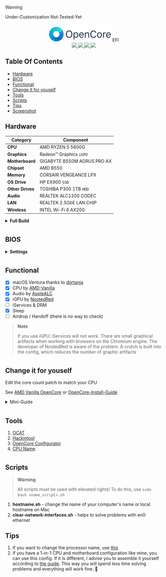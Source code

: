 > [!WARNING]
> Under-Customization
> Not-Tested-Yet

###

<div align="center"><img src="images/OpenCore.png" width="200" height="48"/> EFI</div>
<div align="center">
 <a href="https://www.apple.com/macos">
  <img src="https://img.shields.io/badge/Ventura-13.4.1-informational.svg">
 </a>
 <a href="https://www.apple.com/macos">
  <img src="https://img.shields.io/badge/Sonoma-14.0%20beta3-informational.svg">
 </a>
 <a href="https://github.com/acidanthera/OpenCorePkg">
  <img src="https://img.shields.io/badge/OpenCore-0.9.3-informational.svg">
 </a>
 <a href="https://github.com/saeidex/Ryzentosh/blob/main/LICENSE">
  <img src="https://img.shields.io/github/license/saeidex/Ryzentosh">
 </a>
</div>

##

## Table Of Contents

- [Hardware](#-hardware)
- [BIOS](#-bios)
- [Functional](#-functional)
- [Change it for youself](#-change-it-for-youself)
- [Tools](#-tools)
- [Scripts](#-scripts)
- [Tips](#-tips)
- [Screenshot](#-screenshot)

##

## Hardware

| **Category**     | **Component**               |
| ---------------- | --------------------------- |
| **CPU**          | AMD RYZEN 5 5600G           |
| **Graphics**     | Radeon™ Graphics `iGPU`     |
| **Motherboard**  | GIGABYTE B550M AORUS PRO AX |
| **Chipset**      | AMD B550                    |
| **Memory**       | CORSAIR VENGEANCE LPX       |
| **OS Drive**     | HP EX900 `SSD`              |
| **Other Drives** | TOSHIBA P300 1TB `HDD`      |
| **Audio**        | REALTEK ALC1200 CODEC       |
| **LAN**          | REALTEK 2.5GbE LAN CHIP     |
| **Wireless**     | INTEL Wi-Fi 6 AX200         |

<details markdown="1">
    <summary><b>Full Build</b></summary>

#### CPU

```txt
    Brand: AMD
    Model: RYZEN 5 5600G
    Codename: CEZANNE
    Cores: 6
    Threads: 12
    Max. Boost Clock: 4.4GHX
    Base Clock: 3.9GHZ
    L2 Cache: 3MB
    L3 Cache: 16MB
    Cpu Socket: AM4
    PCIe: V3.0
    Memory Type: DDR4
    Memory Spec.: MAX. 3200MHZ
    Graphics Model: Radeon™ Graphics
    Graphics Core Count: 7
    S/N: 9LG4349020022
```

#### MOTHERBOARD

```txt
    Brand: GIGABYTE
    Model: B550M AORUS PRO AX
    Chipset: AMD B550
    Cpu Socket: AM4
    PCIe: V4.0/3.0
    Audio: REALTEK ALC1200 CODEC
    Lan: REALTEK 2.5GbE LAN CHIP (2.5 Gbit/1 Gbit/100 Mbit)
    Wireless: INTEL WI-FI 6 AX200
    Form-Factor: MICRO ATX
    S/N: SN220750077930
```

#### RAM

```txt
    Brand: CORSAIR
    Model: VENGEANCE LPX
    Capacity: 8GB
    Speed: 3200MHZ
    Type: DDR4
    S/N(1): 223103322293154
    S/N(2): 223103322293389
```

#### SSD

```txt
    Brand: HP
    Model: EX900
    Form-Factor: PCIe NVMe
    Type: M.2
    Capacity: 250GB
    S/N: HASE22300900487
```

#### HDD

```txt
    Brand: TOSHIBA
    Model: P300
    Form-Factor: SATA
    Type: HDD
    Capacity: 1TB
    Speed: 7200RPM
    S/N: VGH8HE1NS9WG
```

#### CASING

```txt
    Brand: ANTEC
    Model: NX292
    Form-Factor: MID TOWER
    RGB: TRUE
```

#### MONITOR

```txt
    Brand: SAMSUNG
    Model: LF22T350
    Panel: IPS
    Size: 21.5"
    Resoulation: FULL HD
    Refresh-Rate: 75HZ
    S/N: CXWBH4ZT503366IT

    [Warranty]: MINIMUM 3 OR MORE DEAD PIXEL IS REQUIRED TO
    CLAIM WARRANTY. ANY PANEL RELATED PROBLES NEED TO BE
    VALID AND MUST BE VISIBLE TO GENERAL VISION
```

#### PSU

```txt
    Brand: Corsair
    Model: CV450
    Power: 450W
    Certification: 80 Plus Bronze
    Type: Non-Modular
    #CP-9020209-UK/CP-9020209-IN 55.01.470.58
    Warranty: 5 Years
```

#### MOUSE

```txt
    Brand: RAZER
    Model: VIPER MINI
```

#### KEYBOARD

```txt
    [No Data Found]
```

</details>

#

## BIOS

<details markdown="1">
    <summary><b>Settings</b></summary>

| **Component**                  | **Model**          |
| ------------------------------ | ------------------ |
| Fast boot                      | Disabled           |
| SVM Mode                       | Enabled            |
| Above 4G Decoding              | Disabled           |
| Resizable BAR                  | Disabled           |
| Integrated Graphics Controller | Auto               |
| IOMMU                          | Disabled           |
| Initiate Graphic Adapter       | Int Graphics (IGD) |
| UMA Frame buffer Size          | Disabled\*         |
| XHCI Hand-off                  | Enabled            |
| Boot Mode                      | UEFI               |
| Secure Boot and TPM            | Disabled           |

> **Note**
>
> \*If you use iGPU, set minimum 512 mb. There may be artifacts on some PCs/laptops if 512 MB of VRAM is set. To prevent this from happening, you need to set at least 1 GB of VRAM
>
> **You can read more about the BIOS settings in [the guide](https://dortania.github.io/OpenCore-Install-Guide/AMD/zen.html#amd-bios-settings)**

</details>

<!-- **🏞️ More details of my settings can be found [here](https://imgur.com/a/Q2ssS6q)** -->

#

## Functional

- [x] macOS Ventura thanks to [dortania](https://dortania.github.io/OpenCore-Install-Guide/)
- [x] CPU by [AMD-Vanilla](https://github.com/AMD-OSX/AMD_Vanilla)
- [x] Audio by [AppleALC](https://github.com/acidanthera/AppleALC)
  <!-- - [x] Ethernet by RealtekRTL8111 -->
  <!-- - [x] dGPU by [WhateverGreen](https://github.com/Acidanthera/WhateverGreen) -->
- [x] iGPU by [NootedRed](https://github.com/NootInc/NootedRed)
- [ ] iServices & DRM
- [x] Sleep
- [ ] Airdrop / Handoff (there is no way to check)

> **Note**
>
> If you use iGPU: iServices will not work. There are small graphical artifacts when working with browsers on the Chromium engine. The developer of NootedRed is aware of the problem. A crutch is built into the config, which reduces the number of graphic artifacts

#

## Change it for youself

Edit the core count patch to match your CPU

See [AMD Vanilla OpenCore](https://github.com/AMD-OSX/AMD_Vanilla/tree/master) or [OpenCore-Install-Guide](https://dortania.github.io/OpenCore-Install-Guide/extras/ventura.html#amd-patches)

<details>
    <summary>Mini-Guide</summary>
    Find the three `algrey - Force cpuid_cores_per_package`

    - `kernel -> Patch -> 0  -> Replace` for macOS 10.13.x, 10.14.x
    - `kernel -> Patch -> 1  -> Replace` for macOS 10.15.x, 11.x
    - `kernel -> Patch -> 2  -> Replace` for macOS 12.x, 13.0 to 13.2.1
    - `kernel -> Patch -> 3  -> Replace` for macOS 13.3

    ```
    B8000000 0000 => B8 <core count> 0000 0000
    BA000000 0000 => BA <core count> 0000 0000
    BA000000 0090 => BA <core count> 0000 0090
    BA000000 00 => BA <core count> 0000 00
    ```

    | CoreCount | Hexadecimal |
    | --------- | ----------- |
    | 6 Core    | 06          |
    | 8 Core    | 08          |
    | 12 Core   | 0C          |
    | 16 Core   | 10          |
    | 32 Core   | 20          |
    | 64 Core   | 40          |

    For example 5600G has 6 cores

    ```
    B8 06 00000000
    BA 06 00000000
    BA 06 00000090
    BA 06 000000
    ```

</details>

#

## Tools

1. [OCAT](https://github.com/ic005k/OCAuxiliaryTools)
1. [Hackintool](https://github.com/benbaker76/Hackintool)
1. [OpenCore Configurator](https://mackie100projects.altervista.org/download-opencore-configurator/)
1. [CPU Name](https://github.com/corpnewt/CPU-Name)

#

## Scripts

> **Warning**
>
> All scripts must be used with elevated rights! To do this, use
> `sudo bash <name_script>.sh`

1. **hostname.sh** - change the name of your computer's name or local hostname on Mac
1. **clear-network-interfaces.sh** - helps to solve problems with en0 ethernet

## Tips

1. If you want to change the processor name, use [this](https://github.com/corpnewt/CPU-Name)
1. If you have a 1-in-1 CPU and motherboard configuration like mine, you can use this config. If it is different, I advise you to assemble it yourself according to [the guide](https://dortania.github.io/OpenCore-Install-Guide/). This way you will spend less time solving problems and everything will work fine. 🫡
